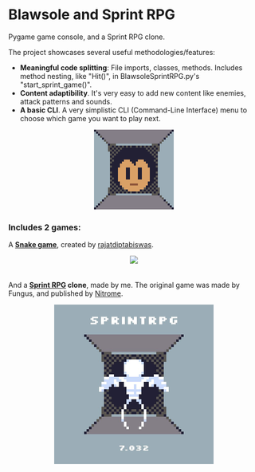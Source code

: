 # Blawsole and Sprint RPG
 Pygame game console, and a Sprint RPG clone.
 
 The project showcases several useful methodologies/features:
 - **Meaningful code splitting**: File imports, classes, methods. Includes method nesting, like "Hit()", in BlawsoleSprintRPG.py's "start_sprint_game()".
 - **Content adaptibility**. It's very easy to add new content like enemies, attack patterns and sounds.
 - **A basic CLI**. A very simplistic CLI (Command-Line Interface) menu to choose which game you want to play next.

 <div align="center">
  <img src="https://github.com/blawnode/Blawsole-and-SprintRPG/blob/main/Blawsole.png"
width=160px>
 </div>

### Includes 2 games:
 A [**Snake game**](https://gist.github.com/rajatdiptabiswas/bd0aaa46e975a4da5d090b801aba0611), created by [rajatdiptabiswas](https://gist.github.com/rajatdiptabiswas).
 
 <div align="center">
  <img src="https://user-images.githubusercontent.com/32998741/33873437-2780ed2a-df45-11e7-9776-b1f151fa4e02.png"
width=320px>
 </div>
 
\
 And a **[Sprint  RPG](https://play.google.com/store/apps/details?id=com.nitrome.sprintrpg&hl=en_GB&gl=US) clone**, made by me. The original game was made by Fungus, and published by [Nitrome](http://www.nitrome.com/).
 
 <div align="center">
  <img src="https://github.com/blawnode/Blawsole-and-SprintRPG/blob/main/SprintRPG%20Screenshot.jpg"
width=320px>
 </div>

